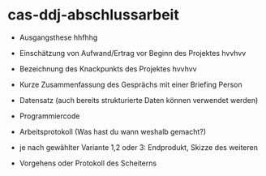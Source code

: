 # cas-ddj-abschlussarbeit

* Ausgangsthese
  hhfhhg

* Einschätzung von Aufwand/Ertrag vor Beginn des Projektes
  hvvhvv
* Bezeichnung des Knackpunkts des Projektes
  hvvhvv
  
  
* Kurze Zusammenfassung des Gesprächs mit einer Briefing Person
* Datensatz (auch bereits strukturierte Daten können verwendet werden)
* Programmiercode
* Arbeitsprotokoll (Was hast du wann weshalb gemacht?)
* je nach gewählter Variante 1,2 oder 3: Endprodukt, Skizze des weiteren
* Vorgehens oder Protokoll des Scheiterns
